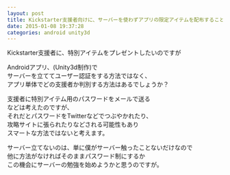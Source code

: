 ```yaml
---
layout: post
title: Kickstarter支援者向けに、サーバーを使わずアプリの限定アイテムを配布することは可能でしょうか？
date: 2015-01-08 19:37:28
categories: android unity3d
---
```

<p>Kickstarter支援者に、特別アイテムをプレゼントしたいのですが</p>

<p>Androidアプリ、(Unity3d制作)で<br>
サーバーを立ててユーザー認証をする方法ではなく、<br>
アプリ単体でどの支援者か判別する方法はあるでしょうか？</p>

<p>支援者に特別アイテム用のパスワードをメールで送る<br>
などは考えたのですが、<br>
それだとパスワードをTwitterなどでつぶやかれたり、<br>
攻略サイトに張られたりなどされる可能性もあり<br>
スマートな方法ではないと考えます。</p>

<p>サーバー立てないのは、単に僕がサーバー触ったことないだけなので<br>
他に方法がなければそのままパスワード制にするか<br>
この機会にサーバーの勉強を始めようかと思うのですが。</p>
